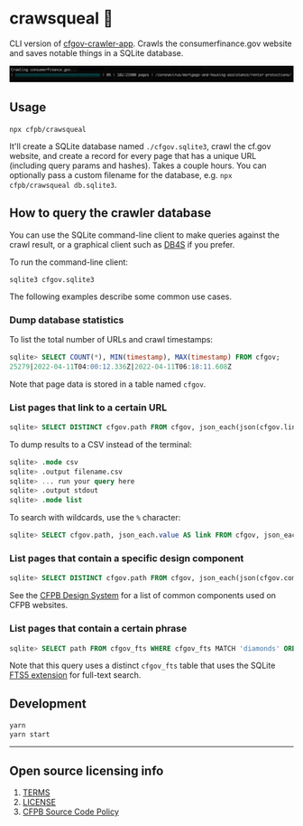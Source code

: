 # crawsqueal 🦜

CLI version of [cfgov-crawler-app](https://github.com/cfpb/cfgov-crawler-app). Crawls the consumerfinance.gov website and saves notable things in a SQLite database.

![crawsqueal-screenshot](screenshot.png)

## Usage

```
npx cfpb/crawsqueal
```

It'll create a SQLite database named `./cfgov.sqlite3`, crawl the cf.gov website, and create a record for every page that has a unique URL (including query params and hashes). Takes a couple hours. You can optionally pass a custom filename for the database, e.g. `npx cfpb/crawsqueal db.sqlite3`.

## How to query the crawler database

You can use the SQLite command-line client to make queries against the crawl result,
or a graphical client such as [DB4S](https://github.com/sqlitebrowser/sqlitebrowser) if you prefer.

To run the command-line client:

```
sqlite3 cfgov.sqlite3
```

The following examples describe some common use cases.

### Dump database statistics

To list the total number of URLs and crawl timestamps:

```sql
sqlite> SELECT COUNT(*), MIN(timestamp), MAX(timestamp) FROM cfgov;
25279|2022-04-11T04:00:12.336Z|2022-04-11T06:18:11.608Z
```

Note that page data is stored in a table named `cfgov`.

### List pages that link to a certain URL

```sql
sqlite> SELECT DISTINCT cfgov.path FROM cfgov, json_each(json(cfgov.links)) WHERE json_each.value LIKE '/plain-writing/' ORDER BY cfgov.path;
```

To dump results to a CSV instead of the terminal:

```sql
sqlite> .mode csv
sqlite> .output filename.csv
sqlite> ... run your query here
sqlite> .output stdout
sqlite> .mode list
```

To search with wildcards, use the `%` character:

```sql
sqlite> SELECT cfgov.path, json_each.value AS link FROM cfgov, json_each(json(cfgov.links)) WHERE json_each.value LIKE '/about-us/blog/%' ORDER BY cfgov.path, link;
```

### List pages that contain a specific design component

```sql
sqlite> SELECT DISTINCT cfgov.path FROM cfgov, json_each(json(cfgov.components)) WHERE json_each.value LIKE 'o-featured-content-module' ORDER BY cfgov.path;
```

See the [CFPB Design System](https://cfpb.github.io/design-system/)
for a list of common components used on CFPB websites.

### List pages that contain a certain phrase

```sql
sqlite> SELECT path FROM cfgov_fts WHERE cfgov_fts MATCH 'diamonds' ORDER BY path;
```

Note that this query uses a distinct `cfgov_fts` table that uses the SQLite [FTS5 extension](https://www.sqlite.org/fts5.html) for full-text search.

## Development

```
yarn
yarn start
```

----

## Open source licensing info
1. [TERMS](TERMS.md)
2. [LICENSE](LICENSE)
3. [CFPB Source Code Policy](https://github.com/cfpb/source-code-policy/)
